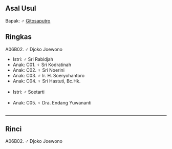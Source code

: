 ## Asal Usul

Bapak: ♂ [Gitosaputro][up] 

## Ringkas

A06B02. ♂ Djoko Joewono
	<br/>

*	Istri: ♂ Sri Rabidjah
	<br/>
*	Anak: C01. ♀ Sri Kodratinah
*	Anak: C02. ♀ Sri Noerini
*	Anak: C03. ♂ Ir. H. Soeryohantoro
*	Anak: C04. ♀ Sri Hastuti, Bc.Hk.
	<br/><br/>
*	Istri: ♂ Soetarti
	<br/><br/>
*	Anak: C05. ♀ Dra. Endang Yuwananti
	<br/><br/>

-- -- --

## Rinci

A06B02. ♂ Djoko Joewono
	<br/>

[up]: https://github.com/epsi-rns/gitodipuro/blob/master/tree/A06.md
